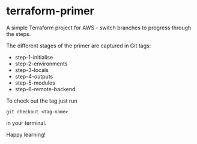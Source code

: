 # terraform-primer
A simple Terraform project for AWS - switch branches to progress through the steps.

The different stages of the primer are captured in Git tags:

* step-1-initialise
* step-2-environments
* step-3-locals
* step-4-outputs
* step-5-modules
* step-6-remote-backend

To check out the tag just run

`git checkout <tag-name>`

in your terminal.

Happy learning!
